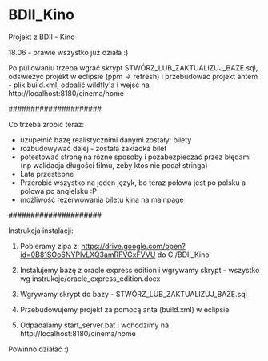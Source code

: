 ﻿# BDII_Kino
Projekt z BDII - Kino

18.06 - prawie wszystko już działa :)

Po pullowaniu trzeba wgrać skrypt STWÓRZ_LUB_ZAKTUALIZUJ_BAZE.sql, odswieżyć projekt w eclipsie (ppm -> refresh) i przebudować projekt antem - plik build.xml, odpalić wildfly'a i wejść na http://localhost:8180/cinema/home

#####################

Co trzeba zrobić teraz:
- uzupełnić bazę realistycznimi danymi zostały: bilety
- rozbudowywać dalej - została zakładka bilet
- potestować stronę na różne sposoby i pozabezpieczać przez błędami (np walidacja długości filmu, zeby ktos nie podał stringa)
- Lata przestepne
- Przerobić wszystko na jeden język, bo teraz połowa jest po polsku a połowa po angielsku :P
- możliwość rezerwowania biletu kina na mainpage

#####################

Instrukcja instalacji:

1. Pobieramy zipa z:
https://drive.google.com/open?id=0B81SOo6NYPIvLXQ3amRFVGxFVVU
do C:/BDII_Kino

2. Instalujemy bazę z oracle express edition i wgrywamy skrypt - wszystko wg instrukcje/oracle_express_edition.docx

3. Wgrywamy skrypt do bazy - STWÓRZ_LUB_ZAKTUALIZUJ_BAZE.sql

4. Przebudowujemy projekt za pomocą anta (build.xml) w eclipsie

5. Odpadalamy start_server.bat i wchodzimy na http://localhost:8180/cinema/home

Powinno działać :)